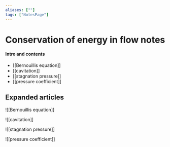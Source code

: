 ```yaml
---
aliases: [""]
tags: ["NotesPage"]
---
```


# Conservation of energy in flow notes

#### Intro and contents
- [[Bernouillis equation]]
- [[cavitation]]
- [[stagnation pressure]]
- [[pressure coefficient]]

## Expanded articles
![[Bernouillis equation]]

![[cavitation]]

![[stagnation pressure]]

![[pressure coefficient]]